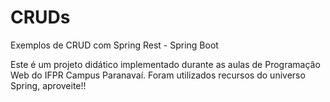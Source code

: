 # CRUDs
Exemplos de CRUD com Spring Rest - Spring Boot

Este é um projeto didático implementado durante as aulas de Programação Web do IFPR Campus Paranavaí. Foram utilizados recursos do universo Spring, aproveite!!
